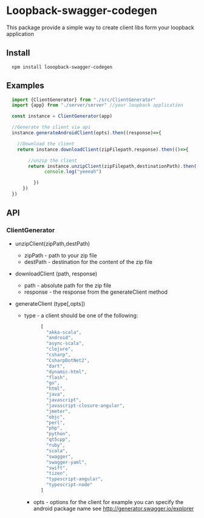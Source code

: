 # Loopback-swagger-codegen
This package provide a simple way to create client libs form your loopback application

## Install   
```
  npm install looopback-swagger-codegen
```

## Examples  

```javascript
  import {ClientGenerator} from "./src/ClientGenerator"
  import {app} from "./server/server" //your loopback application

  const instance = ClientGenerator(app)

  //Generate the client via api
  instance.generateAndroidClient(opts).then((response)=>{

    //Download the client
    return instance.downloadClient(zipFilepath,response).then(()=>{

        //unzip the client
        return instance.unzipClient(zipFilepath,destinationPath).then(()=>{
              console.log("yeeeah")

          })
      })
  })


```


## API
### ClientGenerator

* unzipClient(zipPath,destPath)
  * zipPath - path to your zip file
  * destPath - destination for the content of the zip file

* downloadClient (path, response)
  * path - absolute path for the zip file
  * response - the response from the generateClient method

* generateClient (type[,opts])
  * type - a client should be one of the following:
    ```javascript
          [
            "akka-scala",
            "android",
            "async-scala",
            "clojure",
            "csharp",
            "CsharpDotNet2",
            "dart",
            "dynamic-html",
            "flash",
            "go",
            "html",
            "java",
            "javascript",
            "javascript-closure-angular",
            "jmeter",
            "objc",
            "perl",
            "php",
            "python",
            "qt5cpp",
            "ruby",
            "scala",
            "swagger",
            "swagger-yaml",
            "swift",
            "tizen",
            "typescript-angular",
            "typescript-node"
          ]
    ```
    * opts - options for the client for example you can specify the android package name see http://generator.swagger.io/explorer   
